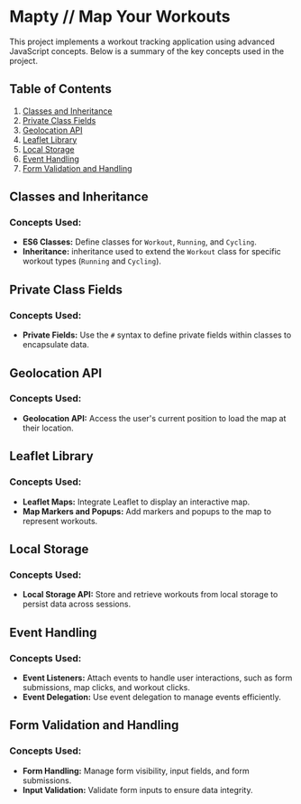 # Mapty // Map Your Workouts

This project implements a workout tracking application using advanced JavaScript concepts. Below is a summary of the key concepts used in the project.

## Table of Contents

1. [Classes and Inheritance](#classes-and-inheritance)
2. [Private Class Fields](#private-class-fields)
3. [Geolocation API](#geolocation-api)
4. [Leaflet Library](#leaflet-library)
5. [Local Storage](#local-storage)
6. [Event Handling](#event-handling)
7. [Form Validation and Handling](#form-validation-and-handling)

## Classes and Inheritance

### Concepts Used:
- **ES6 Classes:** Define classes for `Workout`, `Running`, and `Cycling`.
- **Inheritance:** inheritance used to extend the `Workout` class for specific workout types (`Running` and `Cycling`).

## Private Class Fields

### Concepts Used:
- **Private Fields:** Use the `#` syntax to define private fields within classes to encapsulate data.

## Geolocation API

### Concepts Used:
- **Geolocation API:** Access the user's current position to load the map at their location.

## Leaflet Library

### Concepts Used:
- **Leaflet Maps:** Integrate Leaflet to display an interactive map.
- **Map Markers and Popups:** Add markers and popups to the map to represent workouts.

## Local Storage

### Concepts Used:
- **Local Storage API:** Store and retrieve workouts from local storage to persist data across sessions.

## Event Handling

### Concepts Used:
- **Event Listeners:** Attach events to handle user interactions, such as form submissions, map clicks, and workout clicks.
- **Event Delegation:** Use event delegation to manage events efficiently.

## Form Validation and Handling

### Concepts Used:
- **Form Handling:** Manage form visibility, input fields, and form submissions.
- **Input Validation:** Validate form inputs to ensure data integrity.



